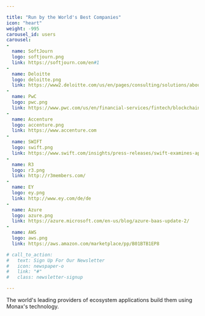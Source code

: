 ```yaml
---

title: "Run by the World's Best Companies"
icon: "heart"
weight: -995
carousel_id: users
carousel:
-
  name: SoftJourn
  logo: softjourn.png
  link: https://softjourn.com/en#1
-
  name: Deloitte
  logo: deloitte.png
  link: https://www2.deloitte.com/us/en/pages/consulting/solutions/about-deloitte-consulting-services.html
-
  name: PwC
  logo: pwc.png
  link: https://www.pwc.com/us/en/financial-services/fintech/blockchain.html
-
  name: Accenture
  logo: accenture.png
  link: https://www.accenture.com
-
  name: SWIFT
  logo: swift.png
  link: https://www.swift.com/insights/press-releases/swift-examines-application-of-financial-business-standards-to-distributed-ledger-technology-and-smart-contracts
-
  name: R3
  logo: r3.png
  link: http://r3members.com/
-
  name: EY
  logo: ey.png
  link: http://www.ey.com/de/de
-
  name: Azure
  logo: azure.png
  link: https://azure.microsoft.com/en-us/blog/azure-baas-update-2/
-
  name: AWS
  logo: aws.png
  link: https://aws.amazon.com/marketplace/pp/B01BTB1EP8

# call_to_action:
#   text: Sign Up For Our Newsletter
#   icon: newspaper-o
#   link: "#"
#   class: newsletter-signup

---
```


The world's leading providers of ecosystem applications build them using Monax's technology.

